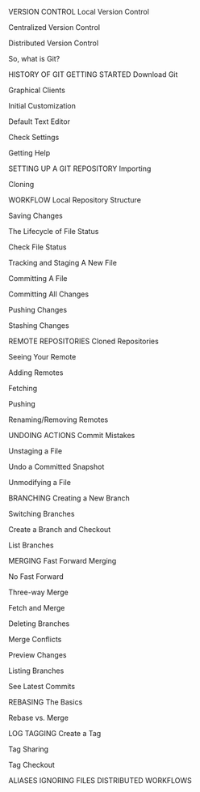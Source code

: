 
VERSION CONTROL
Local Version Control

Centralized Version Control

Distributed Version Control

So, what is Git?

HISTORY OF GIT
GETTING STARTED
Download Git

Graphical Clients

Initial Customization

Default Text Editor

Check Settings

Getting Help

SETTING UP A GIT REPOSITORY
Importing

Cloning

WORKFLOW
Local Repository Structure

Saving Changes

The Lifecycle of File Status

Check File Status

Tracking and Staging A New File

Committing A File

Committing All Changes

Pushing Changes

Stashing Changes

REMOTE REPOSITORIES
Cloned Repositories

Seeing Your Remote

Adding Remotes

Fetching

Pushing

Renaming/Removing Remotes

UNDOING ACTIONS
Commit Mistakes

Unstaging a File

Undo a Committed Snapshot

Unmodifying a File

BRANCHING
Creating a New Branch

Switching Branches

Create a Branch and Checkout

List Branches

MERGING
Fast Forward Merging

No Fast Forward

Three-way Merge

Fetch and Merge

Deleting Branches

Merge Conflicts

Preview Changes

Listing Branches

See Latest Commits

REBASING
The Basics

Rebase vs. Merge

LOG
TAGGING
Create a Tag

Tag Sharing

Tag Checkout

ALIASES
IGNORING FILES
DISTRIBUTED WORKFLOWS
